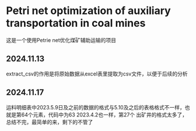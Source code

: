 # Petri net optimization of auxiliary transportation in coal mines

这是一个使用Petrie net优化煤矿辅助运输的项目

## 2024.11.13
extract_csv的作用是将原始数据从excel表里提取为csv文件，以便于后续的分析

## 2024.11.17
运料明细表中2023.5.9日及之前的数据的格式与5.10及之后的表格格式不一样，也就是第64个元素，代码中为63
2023.4.2也一样，第27个
出矿井的格式太多了，总结不完，最简单的来，剩下的不管了